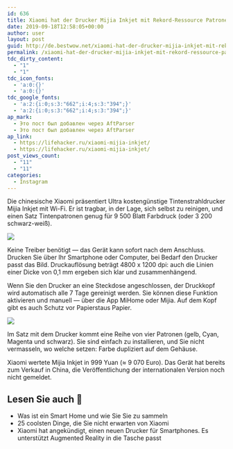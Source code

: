 ```yaml
---
id: 636
title: Xiaomi hat der Drucker Mijia Inkjet mit Rekord-Ressource Patronen. Sie reicht für 9 500 Blatt Farbdruck
date: 2019-09-18T12:58:05+00:00
author: user
layout: post
guid: http://de.bestwow.net/xiaomi-hat-der-drucker-mijia-inkjet-mit-rekord-ressource-patronen-sie-reicht-f-r-9-500-blatt-farbdruck/
permalink: /xiaomi-hat-der-drucker-mijia-inkjet-mit-rekord-ressource-patronen-sie-reicht-f-r-9-500-blatt-farbdruck/
tdc_dirty_content:
  - "1"
  - "1"
tdc_icon_fonts:
  - 'a:0:{}'
  - 'a:0:{}'
tdc_google_fonts:
  - 'a:2:{i:0;s:3:"662";i:4;s:3:"394";}'
  - 'a:2:{i:0;s:3:"662";i:4;s:3:"394";}'
ap_mark:
  - Это пост был добавлен через AftParser
  - Это пост был добавлен через AftParser
ap_link:
  - https://lifehacker.ru/xiaomi-mijia-inkjet/
  - https://lifehacker.ru/xiaomi-mijia-inkjet/
post_views_count:
  - "11"
  - "11"
categories:
  - Instagram
---
```

Die chinesische Xiaomi präsentiert Ultra kostengünstige Tintenstrahldrucker Mijia Inkjet mit Wi-Fi. Er ist tragbar, in der Lage, sich selbst zu reinigen, und einen Satz Tintenpatronen genug für 9 500 Blatt Farbdruck (oder 3 200 schwarz-weiß).

![](http://de.bestwow.net/wp-content/uploads/2019/09/xiaomi-vypustila-printer-mijia-inkjet-s-rekordnym-resursom-kartridzhey-ih-hvatit-na-9-500-listov-cvetnoy-pechati-1.jpg) 

Keine Treiber benötigt — das Gerät kann sofort nach dem Anschluss. Drucken Sie über Ihr Smartphone oder Computer, bei Bedarf den Drucker passt das Bild. Druckauflösung beträgt 4800 x 1200 dpi: auch die Linien einer Dicke von 0,1 mm ergeben sich klar und zusammenhängend.

Wenn Sie den Drucker an eine Steckdose angeschlossen, der Druckkopf wird automatisch alle 7 Tage gereinigt werden. Sie können diese Funktion aktivieren und manuell — über die App MiHome oder Mijia. Auf dem Kopf gibt es auch Schutz vor Papierstaus Papier.

![](http://de.bestwow.net/wp-content/uploads/2019/09/xiaomi-vypustila-printer-mijia-inkjet-s-rekordnym-resursom-kartridzhey-ih-hvatit-na-9-500-listov-cvetnoy-pechati-2.jpg) 

Im Satz mit dem Drucker kommt eine Reihe von vier Patronen (gelb, Cyan, Magenta und schwarz). Sie sind einfach zu installieren, und Sie nicht vermasseln, wo welche setzen: Farbe dupliziert auf dem Gehäuse.

Xiaomi wertete Mijia Inkjet in 999 Yuan (≈ 9 070 Euro). Das Gerät hat bereits zum Verkauf in China, die Veröffentlichung der internationalen Version noch nicht gemeldet.

<div>
  <h2 class="read-also__title">
    <span>Lesen Sie auch</span> <span>🧐 </span>
  </h2>
  
  <ul class="read-also__list">
    <li>
      Was ist ein Smart Home und wie Sie Sie zu sammeln
    </li>
    <li>
      25 coolsten Dinge, die Sie nicht erwarten von Xiaomi
    </li>
    <li>
      Xiaomi hat angekündigt, einen neuen Drucker für Smartphones. Es unterstützt Augmented Reality in die Tasche passt
    </li>
  </ul>
</div>